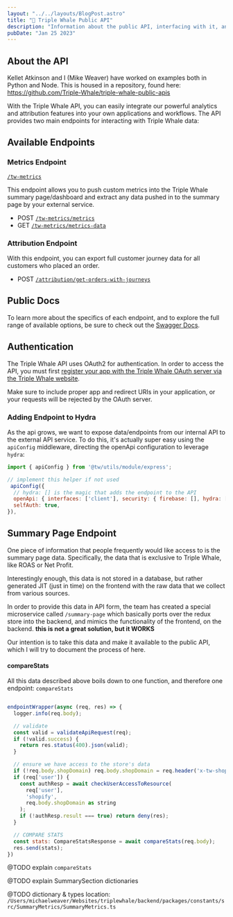 ```yaml
---
layout: "../../layouts/BlogPost.astro"
title: "🐋 Triple Whale Public API"
description: "Information about the public API, interfacing with it, and adding endpoints"
pubDate: "Jan 25 2023"
---
```


## About the API

Kellet Atkinson and I (Mike Weaver) have worked on examples both in Python and Node. This is housed in a repository, found here: https://github.com/Triple-Whale/triple-whale-public-apis

With the Triple Whale API, you can easily integrate our powerful analytics and attribution features into your own applications and workflows. The API provides two main endpoints for interacting with Triple Whale data:

## Available Endpoints

### Metrics Endpoint

[`/tw-metrics`](https://developers.triplewhale.com/swagger/index.html#/summary/summary-add-metrics)

This endpoint allows you to push custom metrics into the Triple Whale summary page/dashboard and extract any data pushed in to the summary page by your external service.

- POST [`/tw-metrics/metrics`](https://developers.triplewhale.com/swagger/index.html#/summary/summary-get-metrics)
- GET [`/tw-metrics/metrics-data`](https://developers.triplewhale.com/swagger/index.html#/summary/summary-add-metrics)

### Attribution Endpoint

With this endpoint, you can export full customer journey data for all customers who placed an order.

- POST [`/attribution/get-orders-with-journeys`](https://developers.triplewhale.com/swagger/index.html#/attribution/attribution-get-orders-with-journeys-post) 


## Public Docs

To learn more about the specifics of each endpoint, and to explore the full range of available options, be sure to check out the [Swagger Docs](https://developers.triplewhale.com/swagger/index.html).

## Authentication

The Triple Whale API uses OAuth2 for authentication. In order to access the API, you must first [register your app with the Triple Whale OAuth server via the Triple Whale website](https://developers.triplewhale.com/register-new-app). 

Make sure to include proper app and redirect URIs in your application, or your requests will be rejected by the OAuth server.
  
### Adding Endpoint to Hydra

As the api grows, we want to expose data/endpoints from our internal API to the external API service. To do this, it's actually super easy using the `apiConfig` middleware, directing the openApi configuration to leverage `hydra`:

```javascript
import { apiConfig } from '@tw/utils/module/express';

// implement this helper if not used
 apiConfig({
  // hydra: [] is the magic that adds the endpoint to the API
  openApi: { interfaces: ['client'], security: { firebase: [], hydra: [] } },
  selfAuth: true,
}),
```

## Summary Page Endpoint

One piece of information that people frequently would like access to is the summary page data. Specifically, the data that is exclusive to Triple Whale, like ROAS or Net Profit. 

Interestingly enough, this data is not stored in a database, but rather generated JIT (just in time) on the frontend with the raw data that we collect from various sources.

In order to provide this data in API form, the team has created a special microservice called `/summary-page` which basically ports over the redux store into the backend, and mimics the functionality of the frontend, on the backend. **this is not a great solution, but it WORKS**

Our intention is to take this data and make it available to the public API, which I will try to document the process of here.

#### compareStats

All this data described above boils down to one function, and therefore one endpoint: `compareStats`

```javascript

endpointWrapper(async (req, res) => {
  logger.info(req.body);

  // validate
  const valid = validateApiRequest(req);
  if (!valid.success) {
    return res.status(400).json(valid);
  }

  // ensure we have access to the store's data
  if (!req.body.shopDomain) req.body.shopDomain = req.header('x-tw-shop-id');
  if (req['user']) {
    const authResp = await checkUserAccessToResource(
      req['user'],
      'shopify',
      req.body.shopDomain as string
    );
    if (!authResp.result === true) return deny(res);
  }

  // COMPARE STATS
  const stats: CompareStatsResponse = await compareStats(req.body);
  res.send(stats);
})
```

@TODO explain `compareStats`

@TODO explain SummarySection dictionaries

@TODO dictionary & types location: `/Users/michaelweaver/Websites/triplewhale/backend/packages/constants/src/SummaryMetrics/SummaryMetrics.ts`
